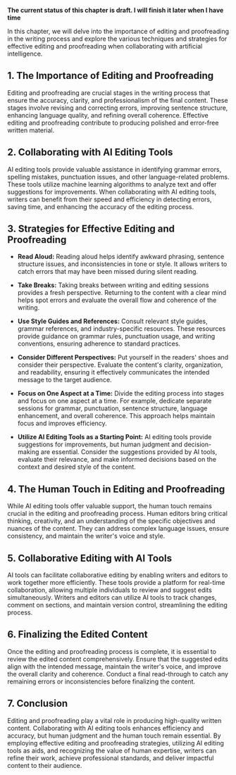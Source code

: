 **The current status of this chapter is draft. I will finish it later when I have time**

In this chapter, we will delve into the importance of editing and proofreading in the writing process and explore the various techniques and strategies for effective editing and proofreading when collaborating with artificial intelligence.

**1. The Importance of Editing and Proofreading**
-------------------------------------------------

Editing and proofreading are crucial stages in the writing process that ensure the accuracy, clarity, and professionalism of the final content. These stages involve revising and correcting errors, improving sentence structure, enhancing language quality, and refining overall coherence. Effective editing and proofreading contribute to producing polished and error-free written material.

**2. Collaborating with AI Editing Tools**
------------------------------------------

AI editing tools provide valuable assistance in identifying grammar errors, spelling mistakes, punctuation issues, and other language-related problems. These tools utilize machine learning algorithms to analyze text and offer suggestions for improvements. When collaborating with AI editing tools, writers can benefit from their speed and efficiency in detecting errors, saving time, and enhancing the accuracy of the editing process.

**3. Strategies for Effective Editing and Proofreading**
--------------------------------------------------------

* **Read Aloud:** Reading aloud helps identify awkward phrasing, sentence structure issues, and inconsistencies in tone or style. It allows writers to catch errors that may have been missed during silent reading.

* **Take Breaks:** Taking breaks between writing and editing sessions provides a fresh perspective. Returning to the content with a clear mind helps spot errors and evaluate the overall flow and coherence of the writing.

* **Use Style Guides and References:** Consult relevant style guides, grammar references, and industry-specific resources. These resources provide guidance on grammar rules, punctuation usage, and writing conventions, ensuring adherence to standard practices.

* **Consider Different Perspectives:** Put yourself in the readers' shoes and consider their perspective. Evaluate the content's clarity, organization, and readability, ensuring it effectively communicates the intended message to the target audience.

* **Focus on One Aspect at a Time:** Divide the editing process into stages and focus on one aspect at a time. For example, dedicate separate sessions for grammar, punctuation, sentence structure, language enhancement, and overall coherence. This approach helps maintain focus and improves efficiency.

* **Utilize AI Editing Tools as a Starting Point:** AI editing tools provide suggestions for improvements, but human judgment and decision-making are essential. Consider the suggestions provided by AI tools, evaluate their relevance, and make informed decisions based on the context and desired style of the content.

**4. The Human Touch in Editing and Proofreading**
--------------------------------------------------

While AI editing tools offer valuable support, the human touch remains crucial in the editing and proofreading process. Human editors bring critical thinking, creativity, and an understanding of the specific objectives and nuances of the content. They can address complex language issues, ensure consistency, and maintain the writer's voice and style.

**5. Collaborative Editing with AI Tools**
------------------------------------------

AI tools can facilitate collaborative editing by enabling writers and editors to work together more efficiently. These tools provide a platform for real-time collaboration, allowing multiple individuals to review and suggest edits simultaneously. Writers and editors can utilize AI tools to track changes, comment on sections, and maintain version control, streamlining the editing process.

**6. Finalizing the Edited Content**
------------------------------------

Once the editing and proofreading process is complete, it is essential to review the edited content comprehensively. Ensure that the suggested edits align with the intended message, maintain the writer's voice, and improve the overall clarity and coherence. Conduct a final read-through to catch any remaining errors or inconsistencies before finalizing the content.

**7. Conclusion**
-----------------

Editing and proofreading play a vital role in producing high-quality written content. Collaborating with AI editing tools enhances efficiency and accuracy, but human judgment and the human touch remain essential. By employing effective editing and proofreading strategies, utilizing AI editing tools as aids, and recognizing the value of human expertise, writers can refine their work, achieve professional standards, and deliver impactful content to their audience.
